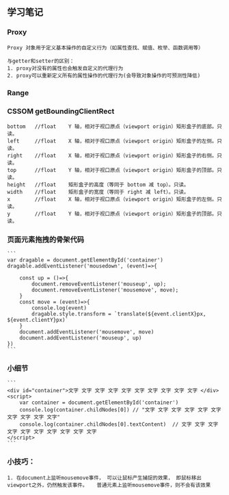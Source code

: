 ## 学习笔记

### Proxy
    Proxy 对象用于定义基本操作的自定义行为（如属性查找、赋值、枚举、函数调用等）
    
    与getter和setter的区别： 
    1. proxy对没有的属性也会触发自定义的代理行为
    2. proxy可以重新定义所有的属性操作的代理行为(会导致对象操作的可预测性降低)

### Range

### CSSOM getBoundingClientRect

    
    bottom	 //float	Y 轴，相对于视口原点（viewport origin）矩形盒子的底部。只读。     
    left	 //float	X 轴，相对于视口原点（viewport origin）矩形盒子的左侧。只读。      
    right	 //float	X 轴，相对于视口原点（viewport origin）矩形盒子的右侧。只读。      
    top	     //float	Y 轴，相对于视口原点（viewport origin）矩形盒子的顶部。只读。     
    height	 //float	矩形盒子的高度（等同于 bottom 减 top）。只读。     
    width	 //float	矩形盒子的宽度（等同于 right 减 left）。只读。      
    x	     //float	X 轴，相对于视口原点（viewport origin）矩形盒子的左侧。只读。      
    y	     //float	Y 轴，相对于视口原点（viewport origin）矩形盒子的顶部。只读。 
    

### 页面元素拖拽的骨架代码
    ```
    var dragable = document.getElementById('container')
    dragable.addEventListener('mousedown', (event)=>{
    
        const up = ()=>{
            document.removeEventListener('mouseup', up);
            document.removeEventListener('mousemove', move);
        }
        const move = (event)=>{
            console.log(event)
            dragable.style.transform = `translate(${event.clientX}px, ${event.clientY}px)`
        }
        document.addEventListener('mousemove', move)
        document.addEventListener('mouseup', up)
    })
    ```

### 小细节
    ```
    <div id="container">文字 文字 文字 文字 文字 文字 文字 文字 文字 文字 </div>
    <script>
        var container = document.getElementById('container')
        console.log(container.childNodes[0]) // "文字 文字 文字 文字 文字 文字 文字 文字 文字 文字"
        console.log(container.childNodes[0].textContent)  // 文字 文字 文字 文字 文字 文字 文字 文字 文字 文字
    </script>
    ```
### 小技巧： 
    1. 在document上监听mousemove事件， 可以让鼠标产生捕捉的效果， 即鼠标移出viewport之外，仍然触发该事件。   普通元素上监听mousemove事件，则不会有该效果
